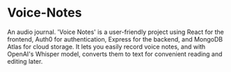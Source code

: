 # Voice-Notes
An audio journal.
'Voice Notes' is a user-friendly project using React for the frontend, Auth0 for authentication, Express for the backend, and MongoDB Atlas for cloud storage. It lets you easily record voice notes, and with OpenAI's Whisper model, converts them to text for convenient reading and editing later.
